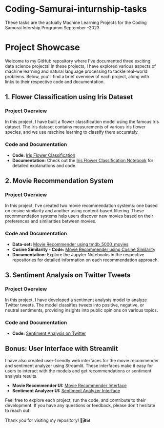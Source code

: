 # Coding-Samurai-inturnship-tasks
These tasks are the actually Machine Learning Projects for the Coding Samurai Intership Programm September
-2023

# Project Showcase

Welcome to my GitHub repository where I've documented three exciting data science projects! In these projects, I have explored various aspects of machine learning and natural language processing to tackle real-world problems. Below, you'll find a brief overview of each project, along with links to their respective code and documentation.

## 1. Flower Classification using Iris Dataset

### Project Overview
In this project, I have built a flower classification model using the famous Iris dataset. The Iris dataset contains measurements of various iris flower species, and we use machine learning to classify them accurately.

### Code and Documentation
- **Code:** [Iris Flower Classification](https://github.com/Adeelmunir707/Coding-Samurai-inturship-tasks/blob/main/flower-species/flower-sepecies-prediction-iris-dataset.ipynb)
- **Documentation:** Check out the [Iris Flower Classification Notebook](https://github.com/Adeelmunir707/Coding-Samurai-inturship-tasks/blob/main/flower-species/flower-sepecies-prediction-iris-dataset.ipynb) for detailed explanations and code.

## 2. Movie Recommendation System

### Project Overview
In this project, I've created two movie recommendation systems: one based on cosine similarity and another using content-based filtering. These recommendation systems help users discover new movies based on their preferences and similarities between movies.

### Code and Documentation
- **Data-set:** [Movie Recommender using tmdb_5000_movies](https://github.com/Adeelmunir707/Coding-Samurai-inturship-tasks/blob/main/movies-recomender/Datasets.zip)
- **Cosine Similarity - Code:** [Movie Recommender using Cosine Similarity](https://github.com/Adeelmunir707/Coding-Samurai-inturship-tasks/blob/main/movies-recomender/movie-recomendation-system.ipynb)
- **Documentation:** Explore the Jupyter Notebooks in the respective repositories for detailed information on each recommendation approach.

## 3. Sentiment Analysis on Twitter Tweets

### Project Overview
In this project, I have developed a sentiment analysis model to analyze Twitter tweets. The model classifies tweets into positive, negative, or neutral sentiments, providing insights into public opinions on various topics.

### Code and Documentation
- **Code:** [Sentiment Analysis on Twitter](https://github.com/Adeelmunir707/Coding-Samurai-inturship-tasks/blob/main/Sentiment-analysis/social-media-sentiment-analysis.ipynb)


## Bonus: User Interface with Streamlit

I have also created user-friendly web interfaces for the movie recommender and sentiment analyzer using Streamlit. These interfaces make it easy for users to interact with the models and get recommendations or sentiment analysis results.

- **Movie Recommender UI:** [Movie Recommender Interface](https://github.com/Adeelmunir707/Coding-Samurai-inturship-tasks/blob/main/movies-recomender/app.py)
- **Sentiment Analyzer UI:** [Sentiment Analyzer Interface](https://github.com/Adeelmunir707/Coding-Samurai-inturship-tasks/blob/main/Sentiment-analysis/app.py)

Feel free to explore each project, run the code, and contribute to their development. If you have any questions or feedback, please don't hesitate to reach out!

Thank you for visiting my repository! 🌸🎬📊
